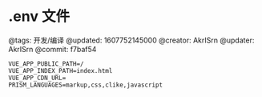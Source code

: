 # .env 文件

@tags: 开发/编译
@updated: 1607752145000
@creator: AkrISrn
@updater: AkrISrn
@commit: f7baf54

```shell
VUE_APP_PUBLIC_PATH=/
VUE_APP_INDEX_PATH=index.html
VUE_APP_CDN_URL=
PRISM_LANGUAGES=markup,css,clike,javascript
```
